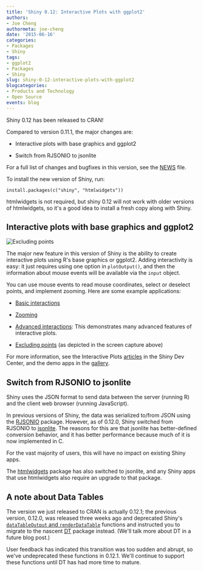 ```yaml
---
title: 'Shiny 0.12: Interactive Plots with ggplot2'
authors: 
- Joe Cheng
authormeta: joe-cheng
date: '2015-06-16'
categories:
- Packages
- Shiny
tags:
- ggplot2
- Packages
- Shiny
slug: shiny-0-12-interactive-plots-with-ggplot2
blogcategories:
- Products and Technology
- Open Source
events: blog
---
```



Shiny 0.12 has been released to CRAN!

Compared to version 0.11.1, the major changes are:

  * Interactive plots with base graphics and ggplot2

  * Switch from RJSONIO to jsonlite

For a full list of changes and bugfixes in this version, see the [NEWS](http://cran.r-project.org/web/packages/shiny/NEWS) file.

To install the new version of Shiny, run:

```{{r}}
install.packages(c("shiny", "htmlwidgets"))
```

htmlwidgets is not required, but shiny 0.12 will not work with older versions of htmlwidgets, so it's a good idea to install a fresh copy along with Shiny.

## Interactive plots with base graphics and ggplot2

![Excluding points](https://rstudioblog.files.wordpress.com/2015/06/exclude-points.gif)

The major new feature in this version of Shiny is the ability to create interactive plots using R's base graphics or ggplot2. Adding interactivity is easy: it just requires using one option in `plotOutput()`, and then the information about mouse events will be available via the `input` object.

You can use mouse events to read mouse coordinates, select or deselect points, and implement zooming. Here are some example applications:

  * [Basic interactions](https://shiny.rstudio.com/gallery/plot-interaction-basic.html)

  * [Zooming](https://shiny.rstudio.com/gallery/plot-interaction-zoom.html)

  * [Advanced interactions](https://shiny.rstudio.com/gallery/plot-interaction-advanced.html): This demonstrates many advanced features of interactive plots.

  * [Excluding points](https://shiny.rstudio.com/gallery/plot-interaction-exclude.html) (as depicted in the screen capture above)

For more information, see the Interactive Plots [articles](https://shiny.rstudio.com/articles/#interactive-plots) in the Shiny Dev Center, and the demo apps in the [gallery](https://shiny.rstudio.com/gallery/#interactive-plots).

## Switch from RJSONIO to jsonlite

Shiny uses the JSON format to send data between the server (running R) and the client web browser (running JavaScript).

In previous versions of Shiny, the data was serialized to/from JSON using the [RJSONIO](http://cran.r-project.org/web/packages/RJSONIO/) package. However, as of 0.12.0, Shiny switched from RJSONIO to [jsonlite](http://cran.r-project.org/web/packages/jsonlite/). The reasons for this are that jsonlite has better-defined conversion behavior, and it has better performance because much of it is now implemented in C.

For the vast majority of users, this will have no impact on existing Shiny apps.

The [htmlwidgets](http://www.htmlwidgets.org/) package has also switched to jsonlite, and any Shiny apps that use htmlwidgets also require an upgrade to that package.

## A note about Data Tables

The version we just released to CRAN is actually 0.12.1; the previous version, 0.12.0, was released three weeks ago and deprecated Shiny's [`dataTableOutput` and `renderDataTable`](https://shiny.rstudio.com/articles/datatables.html) functions and instructed you to migrate to the nascent [DT](http://rstudio.github.io/DT/) package instead. (We'll talk more about DT in a future blog post.)

User feedback has indicated this transition was too sudden and abrupt, so we've undeprecated these functions in 0.12.1. We'll continue to support these functions until DT has had more time to mature.

